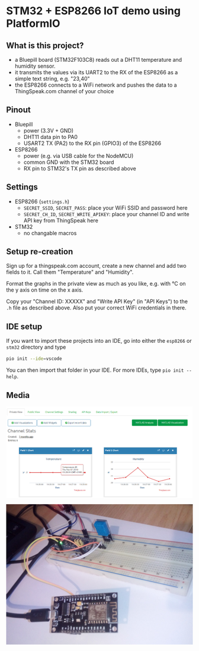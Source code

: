 # STM32 + ESP8266 IoT demo using PlatformIO

## What is this project?

- a Bluepill board (STM32F103C8) reads out a DHT11 temperature and humidity sensor. 
- it transmits the values via its UART2 to the RX of the ESP8266 as a simple text string, e.g. "23,40" 
- the ESP8266 connects to a WiFi network and pushes the data to a ThingSpeak.com channel of your choice 

## Pinout

- Bluepill 
	- power (3.3V + GND)
	- DHT11 data pin to PA0
	- USART2 TX (PA2) to the RX pin (GPIO3) of the ESP8266
- ESP8266
	- power (e.g. via USB cable for the NodeMCU)
	- common GND with the STM32 board 
	- RX pin to STM32's TX pin as described above 
	

## Settings 

- ESP8266 (`settings.h`)
	- `SECRET_SSID`, `SECRET_PASS`: place your WiFi SSID and password here 
	- `SECRET_CH_ID`, `SECRET_WRITE_APIKEY`: place your channel ID and write API key from ThingSpeak here
- STM32
	- no changable macros

## Setup re-creation 

Sign up for a thingspeak.com account, create a new channel and add two fields to it. Call them "Temperature" and "Humidity". 

Format the graphs in the private view as much as you like, e.g. with °C on the y axis on time on the x axis.

Copy your "Channel ID: XXXXX" and "Write API Key" (in "API Keys") to the `.h` file as described above. Also put your correct WiFi credentials in there.

## IDE setup 

If you want to import these projects into an IDE, go into either the `esp8266` or `stm32` directory and type 

```sh
pio init --ide=vscode
```

You can then import that folder in your IDE. For more IDEs, type `pio init --help`. 

## Media 

![thingspeak](thingspeak_channel.png)

![thingspeak](setup.jpg)

